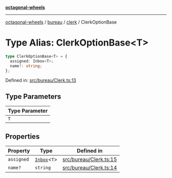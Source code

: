[**octagonal-wheels**](../../../../../../README.md)

***

[octagonal-wheels](../../../../../../globals.md) / [bureau](../../../README.md) / [clerk](../README.md) / ClerkOptionBase

# Type Alias: ClerkOptionBase\<T\>

```ts
type ClerkOptionBase<T> = {
  assigned: Inbox<T>;
  name?: string;
};
```

Defined in: [src/bureau/Clerk.ts:13](https://github.com/vrtmrz/octagonal-wheels/blob/main/src/bureau/Clerk.ts#L13)

## Type Parameters

| Type Parameter |
| ------ |
| `T` |

## Properties

| Property | Type | Defined in |
| ------ | ------ | ------ |
| <a id="assigned"></a> `assigned` | [`Inbox`](../../inbox/classes/Inbox.md)\<`T`\> | [src/bureau/Clerk.ts:15](https://github.com/vrtmrz/octagonal-wheels/blob/main/src/bureau/Clerk.ts#L15) |
| <a id="name"></a> `name?` | `string` | [src/bureau/Clerk.ts:14](https://github.com/vrtmrz/octagonal-wheels/blob/main/src/bureau/Clerk.ts#L14) |
